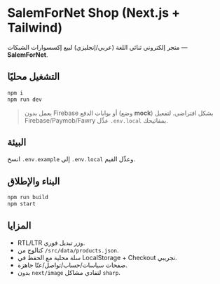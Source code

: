 # SalemForNet Shop (Next.js + Tailwind)

متجر إلكتروني ثنائي اللغة (عربي/إنجليزي) لبيع إكسسوارات الشبكات — **SalemForNet**.

## التشغيل محليًا

```bash
npm i
npm run dev
```

> يعمل بدون Firebase أو بوابات الدفع (وضع **mock**) بشكل افتراضي. لتفعيل Firebase/Paymob/Fawry عدِّل `.env.local` بمفاتيحك.

## البيئة

انسخ `.env.example` إلى `.env.local` وعدِّل القيم.

## البناء والإطلاق

```bash
npm run build
npm start
```

## المزايا
- RTL/LTR وزر تبديل فوري.
- كتالوج من `/src/data/products.json`.
- سلة محلية مع الحفظ في LocalStorage + Checkout تجريبي.
- صفحات سياسات/حساب/تواصل/عنّا جاهزة.
- بدون `next/image` لتفادي مشاكل `sharp`.
